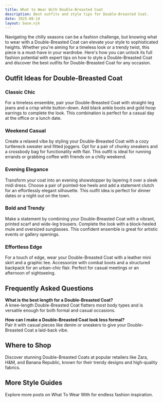 ```yaml
---
title: What to Wear With Double-Breasted Coat
description: Best outfits and style tips for Double-Breasted Coat.
date: 2025-08-14
layout: base.njk
---
```


Navigating the chilly seasons can be a fashion challenge, but knowing what to wear with a Double-Breasted Coat can elevate your style to sophisticated heights. Whether you're aiming for a timeless look or a trendy twist, this piece is a must-have in your wardrobe. Here's how you can unlock its full fashion potential with expert tips on how to style a Double-Breasted Coat and discover the best outfits for Double-Breasted Coat for any occasion.

## Outfit Ideas for Double-Breasted Coat

### Classic Chic
For a timeless ensemble, pair your Double-Breasted Coat with straight-leg jeans and a crisp white button-down. Add black ankle boots and gold hoop earrings to complete the look. This combination is perfect for a casual day at the office or a lunch date.

### Weekend Casual
Create a relaxed vibe by styling your Double-Breasted Coat with a cozy turtleneck sweater and fitted joggers. Opt for a pair of chunky sneakers and a crossbody bag for functionality with flair. This outfit is ideal for running errands or grabbing coffee with friends on a chilly weekend.

### Evening Elegance
Transform your coat into an evening showstopper by layering it over a sleek midi dress. Choose a pair of pointed-toe heels and add a statement clutch for an effortlessly elegant silhouette. This outfit idea is perfect for dinner dates or a night out on the town.

### Bold and Trendy
Make a statement by combining your Double-Breasted Coat with a vibrant, printed scarf and wide-leg trousers. Complete the look with a block-heeled mule and oversized sunglasses. This confident ensemble is great for artistic events or gallery openings.

### Effortless Edge
For a touch of edge, wear your Double-Breasted Coat with a leather mini skirt and a graphic tee. Accessorize with combat boots and a structured backpack for an urban-chic flair. Perfect for casual meetings or an afternoon of sightseeing.

## Frequently Asked Questions

**What is the best length for a Double-Breasted Coat?**  
A knee-length Double-Breasted Coat flatters most body types and is versatile enough for both formal and casual occasions.

**How can I make a Double-Breasted Coat look less formal?**  
Pair it with casual pieces like denim or sneakers to give your Double-Breasted Coat a laid-back vibe.

## Where to Shop

Discover stunning Double-Breasted Coats at popular retailers like Zara, H&M, and Banana Republic, known for their trendy designs and high-quality fabrics.

## More Style Guides

Explore more posts on What To Wear With for endless fashion inspiration.